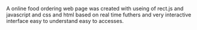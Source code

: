 A online food ordering web page was created with useing of rect.js and javascript  and css and html based on real time  futhers 
and very interactive interface easy to understand easy to accesses.

